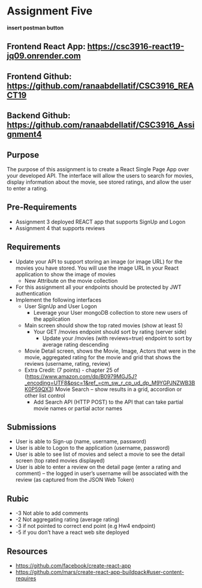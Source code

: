 # Assignment Five

**insert postman button**
## Frontend React App: https://csc3916-react19-jq09.onrender.com
## Frontend Github: https://github.com/ranaabdellatif/CSC3916_REACT19
## Backend Github: https://github.com/ranaabdellatif/CSC3916_Assignment4


## Purpose

The purpose of this assignment is to create a React Single Page App over your developed API.  The interface will allow the users to search for movies, display information about the movie, see stored ratings, and allow the user to enter a rating.

## Pre-Requirements
- Assignment 3 deployed REACT app that supports SignUp and Logon
- Assignment 4 that supports reviews

## Requirements
- Update your API to support storing an image (or image URL) for the movies you have stored.  You will use the image URL in your React application to show the image of movies
    - New Attribute on the movie collection
- For this assignment all your endpoints should be protected by JWT authentication
- Implement the following interfaces
    - User SignUp and User Logon
        - Leverage your User mongoDB collection to store new users of the application
    - Main screen should show the top rated movies (show at least 5)
        - Your GET /movies endpoint should sort by rating (server side)
            - Update your /movies (with reviews=true) endpoint to sort by average rating descending
    - Movie Detail screen, shows the Movie, Image, Actors that were in the movie, aggregated rating for the movie and grid that shows the reviews (username, rating, review)
    - Extra Credit: (7 points) - chapter 25 of (https://www.amazon.com/dp/B0979MGJ5J?_encoding=UTF8&psc=1&ref_=cm_sw_r_cp_ud_dp_M9YGPJNZWB3BK0P59QX3) Movie Search – show results in a grid, accordion or other list control
        - Add Search API (HTTP POST) to the API that can take partial movie names or partial actor names

## Submissions
- User is able to Sign-up (name, username, password)
- User is able to Logon to the application (username, password)
- User is able to see list of movies and select a movie to see the detail screen (top rated movies displayed)
- User is able to enter a review on the detail page (enter a rating and comment) – the logged in user’s username will be associated with the review (as captured from the JSON Web Token)

## Rubic
- -3 Not able to add comments
- -2 Not aggregating rating (average rating)
- -3 if not pointed to correct end point (e.g Hw4 endpoint)
- -5 if you don’t have a react web site deployed 

## Resources
- https://github.com/facebook/create-react-app
- https://github.com/mars/create-react-app-buildpack#user-content-requires

